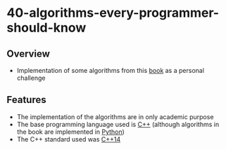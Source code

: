 # 40-algorithms-every-programmer-should-know

## Overview

* Implementation of some algorithms from this [book](https://www.amazon.com/Algorithms-Every-Programmer-Should-Know/dp/1789801214) as a personal challenge

## Features
* The implementation of the algorithms are in only academic purpose
* The base programming language used is [C++](https://es.wikipedia.org/wiki/C%2B%2B "C++") (although algorithms in the book are implemented in [Python](https://es.wikipedia.org/wiki/Python)) 
* The C++ standard used was [C++14](https://es.wikipedia.org/wiki/C%2B%2B14 "C++14")